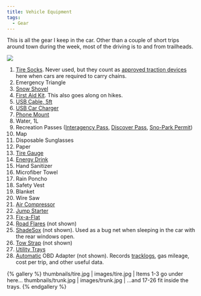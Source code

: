 ```yaml
---
title: Vehicle Equipment
tags:
  - Gear
---
```


This is all the gear I keep in the car. Other than a couple of short trips around town during the week, most of the driving is to and from trailheads.

![](images/gear.jpg)

1. [Tire Socks](http://autosock.us/). Never used, but they count as [approved traction devices](http://www.wsp.wa.gov/traveler/traction.htm) here when cars are required to carry chains.
2. Emergency Triangle
3. [Snow Shovel](http://snowclaw.com/)
4. [First Aid Kit](/2017/03/17/first-aid-kit/). This also goes along on hikes.
5. [USB Cable, 5ft](http://www.techmatte.com/CBL-ATC5B)
6. [USB Car Charger](https://www.monoprice.com/product?c_id=116&cp_id=10826&cs_id=1082603&p_id=13810&seq=1&format=2)
7. [Phone Mount](https://www.kenu.com/products/airframe)
8. Water, 1L
9. Recreation Passes ([Interagency Pass](https://www.nps.gov/planyourvisit/passes.htm), [Discover Pass](http://www.discoverpass.wa.gov/), [Sno-Park Permit](http://parks.state.wa.us/303/Sno-Parks))
10. Map
11. Disposable Sunglasses
12. Paper
13. [Tire Gauge](http://tekton.com/Air_Hoses/Tire_Gauges/Digital-Tire-Gauge-100-PSI)
14. [Energy Drink](http://5hourenergy.com/)
15. Hand Sanitizer
16. Microfiber Towel
17. Rain Poncho
18. Safety Vest
19. Blanket
20. Wire Saw
21. [Air Compressor](http://www.suaoki.com/rcp-c43l.html)
22. [Jump Starter](https://www.anker.com/products/A1501011)
23. [Fix-a-Flat](https://www.fixaflat.com/us/product-details.php?id=14)
24. [Road Flares](http://www.orionsignals.com/product-groups/handheld-flares/product/20.html) (not shown)
25. [ShadeSox](https://www.amazon.com/dp/B00YI3IGA6/ref=cm_sw_su_dp) (not shown). Used as a bug net when sleeping in the car with the rear windows open.
26. [Tow Strap](https://www.amazon.com/JCHL-Recovery-Towing-Safety-Polyester/dp/B07NWGD3QS) (not shown)
27. [Utility Trays](https://www.containerstore.com/s/grey-utility-trays/d?productId=10035847)
28. [Automatic](https://www.automatic.com/) OBD Adapter (not shown). Records [tracklogs](/2015/01/01/outdoor-trips/), gas mileage, cost per trip, and other useful data.

{% gallery %}
thumbnails/tire.jpg | images/tire.jpg | Items 1-3 go under here...
thumbnails/trunk.jpg | images/trunk.jpg | ...and 17-26 fit inside the trays.
{% endgallery %}
